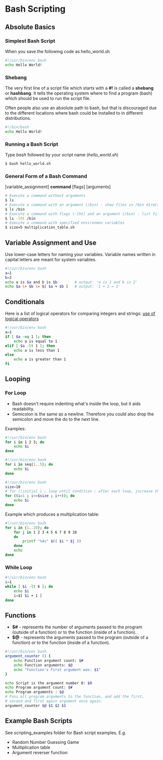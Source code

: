 # Bash Scripting

## Absolute Basics

### Simplest Bash Script

When you save the following code as hello_world.sh
```bash
#!/usr/bin/env bash
echo Hello World!
```

### Shebang
The very first line of a script file which starts with a **#!** is called a **shebang** or **hashbang**. It tells the operating system where to find a program (bash) which should be used to run the script file.

Often people also use an absolute path to bash, but that is discouraged due to the different locations where bash could be installed to in different distributions.

```bash
#!/bin/bash
echo Hello World!
```

### Running a Bash Script
Type *bash* followed by your script name (*hello_world.sh*)

```bash
$ bash hello_world.sh
```

### General Form of a Bash Command
[variable_assignment] **command** [flags] [arguments]

```bash
# Execute a command without arguments
$ ls
# Execute a command with an argument (/bin) - show files in /bin directory
$ ls /bin
# Execute a command with flags (-lht) and an argument (/bin) - list files as a list (-l), show human readable sizes (-h), order by modification time (-t)
$ ls -lht /bin
# Execute a command with specified environmen variables
$ size=5 multiplication_table.sh
```

## Variable Assignment and Use

Use lower-case letters for naming your variables. Variable names written in capital letters are meant for system variables.

```bash
#!/usr/bin/env bash
a=1
b=2
echo a is $a and b is $b        # output: 'a is 1 and b is 2'
echo $a \+ $b \= $[ $a + $b ]   # output: '1 + 2 = 3'
```

## Conditionals

Here is a list of logical operators for comparing integers and strings: [use of logical operators](http://tldp.org/LDP/abs/html/comparison-ops.html) 

```bash
#!/usr/bin/env bash
a=1
if [ $a -eq 1 ]; then
    echo a is equal to 1
elif [ $a -lt 1 ]; then
    echo a is less than 1
else
    echo a is greater than 1
fi
```

## Looping

### For Loop

* Bash doesn't require indenting what's inside the loop, but it aids readability.
* Semicolon is the same as a newline. Therefore you could also drop the semicolon and move the do to the next line.

Examples:
```bash
#!/usr/bin/env bash
for i in 1 2 3; do
    echo $i
done
```

```bash
#!/usr/bin/env bash
for i in seq{1..5}; do
    echo $i
done
```

```bash
#!/usr/bin/env bash
size=10
# for ((initial i ; loop until condition ; after each loop, increase the value of i)); do
for ((i=1 ; i<=$size ; i++)); do
    echo $i
done
```


Example which produces a multiplication table:
```bash
#!/usr/bin/env bash
for i in {1..10}; do
    for j in 1 2 3 4 5 6 7 8 9 10
    do
        printf "%4s" $(( $i * $j )) 
    done
    echo
done
```

### While Loop

```bash
#!/usr/bin/env bash
i=1
while [ $i -lt 6 ]; do
    echo $i
    i=$[ $i + 1 ]
done
```

## Functions

* **$#** - represents the number of arguments passed to the program (outside of a function) or to the function (inside of a function).
* **$@** - represents the arguments passed to the program (outside of a function) or to the function (inside of a function).

```bash
#!/usr/bin/env bash
argument_counter () {
    echo Function argument count: $# 
    echo Function arguments: $@
    echo "Function's First argument was: $1"
}

echo Script is the argument number 0: $0
echo Program argument count: $# 
echo Program arguments : $@
# Pass all program arguments to the function, and add the first,
# second and first again argument once again.
argument_counter $@ $1 $2 $1
```

## Example Bash Scripts

See scripting_examples folder for Bash script examples. E.g.
* Random Number Guessing Game
* Multiplication table
* Argument reverser function
